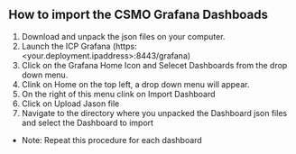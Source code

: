 ## How to import the CSMO Grafana Dashboads
1) Download and unpack the json files on your computer. 
2) Launch the ICP Grafana (https:<your.deployment.ipaddress>:8443/grafana)
3) Click on the Grafana Home Icon and Selecet Dashboards from the drop down menu.
4) Clink on Home on the top left, a drop down menu will appear.
5) On the right of this menu clink on Import Dashboard 
6) Click on Upload Jason file
7) Navigate to the directory where you unpacked the Dashboard json files and select the Dashboard to import
 + Note: Repeat this procedure for each dashboard


